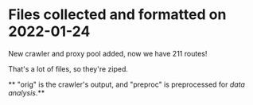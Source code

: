 # Files collected and formatted on 2022-01-24

New crawler and proxy pool added, now we have 211 routes!

That's a lot of files, so they're ziped.

** "orig" is the crawler's output, and "preproc" is preprocessed for *data analysis*.**

